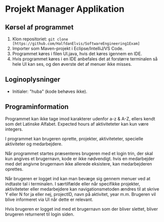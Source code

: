 # Projekt Manager Applikation
## Kørsel af programmet
1. Klon repositoriet: `git clone [https://github.com/HalfdanElvis/SoftwareEngineering1Exam]`  
2. Importer som Maven-projekt i Eclipse/IntelliJ/VS Code.
3. Programmet køres i filen UI.java, hvis det køres igennem en IDE.
4. Hvis programmet køres i en IDE anbefales det at forstørre terminalen så hele UI kan ses, og den øverste det af menuer ikke misses.

## Loginoplysninger
- Initialer: "huba" (kode behøves ikke).

## Programinformation
Programmet kan ikke tage imod karakterer udenfor a-z & A-Z, ellers kendt som det Latinske Alfabet.
Expected hours af aktiviteteter kan kun være integers.

I programmet kan brugeren oprette, projekter, aktiviteteter, specielle aktiviteter og medarbejdere.

Når programmet startes præsenteres brugeren med et login trin, der skal kun angives et brugernavn, kode er ikke nødvendigt.
hvis en medarbejder med det angivne brugernavn ikke allerede eksistere, kan medarbejderen oprettes.

Når brugeren er logget ind kan man bevæge sig gennem menuer ved at indtaste tal i terminalen.
I særtilfælde eller når specifikke projekter, aktiviteteter eller medarbejdere kan navigationsmetoden ændres til at skrive Y eller N for ja eller nej, projectID, navn på aktivitet, year m.m.
Brugeren vil blive informeret via UI når dette er relevant.

Hvis brugeren er logget ind med et brugernavn som der bliver slettet, bliver brugeren returneret til login siden.
